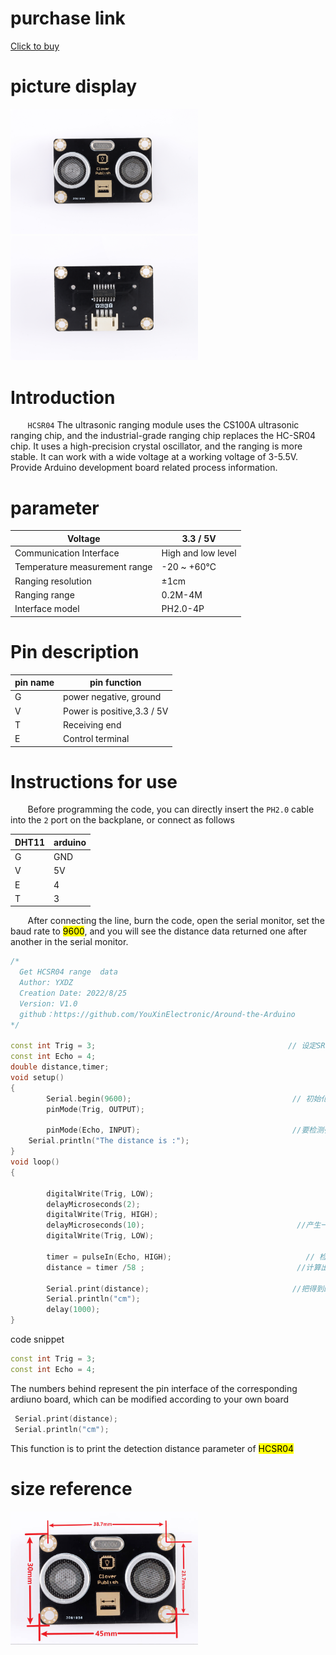 # purchase link

[Click to buy]()

# picture display

<img title="" src="https://raw.githubusercontent.com/YouXinElectronic/Around-the-Arduino/main/HC-SR04/image/top.jpg" alt="" width="300"><img title="" src="https://raw.githubusercontent.com/YouXinElectronic/Around-the-Arduino/main/HC-SR04/image/bottom.jpg" alt="" width="300">

# Introduction

&nbsp;&nbsp;&nbsp;&nbsp;&nbsp;&nbsp;&nbsp;`HCSR04` The ultrasonic ranging module uses the CS100A ultrasonic ranging chip, and the industrial-grade ranging chip replaces the HC-SR04 chip. It uses a high-precision crystal oscillator, and the ranging is more stable. It can work with a wide voltage at a working voltage of 3-5.5V. Provide Arduino development board related process information.

# parameter

| Voltage                       | 3.3 / 5V           |
| ----------------------------- | ------------------ |
| Communication Interface       | High and low level |
| Temperature measurement range | -20 ~ +60℃         |
| Ranging resolution            | ±1cm               |
| Ranging range                 | 0.2M-4M            |
| Interface model               | PH2.0-4P           |

# Pin description

| pin name | pin function               |
| -------- | -------------------------- |
| G        | power negative, ground     |
| V        | Power is positive,3.3 / 5V |
| T        | Receiving end              |
| E        | Control terminal           |

# Instructions for use

&nbsp;&nbsp;&nbsp;&nbsp;&nbsp;&nbsp;&nbsp;Before programming the code, you can directly insert the `PH2.0` cable into the `2` port on the backplane, or connect as follows

| DHT11 | arduino |
| ----- | ------- |
| G     | GND     |
| V     | 5V      |
| E     | 4       |
| T     | 3       |

&nbsp;&nbsp;&nbsp;&nbsp;&nbsp;&nbsp;&nbsp;After connecting the line, burn the code, open the serial monitor, set the baud rate to <mark>9600</mark>, and you will see the distance data returned one after another in the serial monitor.

```cpp
/*
  Get HCSR04 range  data
  Author: YXDZ
  Creation Date: 2022/8/25
  Version: V1.0
  github：https://github.com/YouXinElectronic/Around-the-Arduino
*/

const int Trig = 3;                                           // 设定SR04连接的Arduino引脚
const int Echo = 4; 
double distance,timer;
void setup() 
{   
        Serial.begin(9600);                                    // 初始化串口通信及连接SR04的引脚
        pinMode(Trig, OUTPUT); 
  
        pinMode(Echo, INPUT);                                  //要检测引脚上输入的脉冲宽度，需要先设置为输入状态
    Serial.println("The distance is :");
} 
void loop() 
{ 
    
        digitalWrite(Trig, LOW);                                 
        delayMicroseconds(2);                                   
        digitalWrite(Trig, HIGH);                               
        delayMicroseconds(10);                                  //产生一个10us的高脉冲去触发SR04
        digitalWrite(Trig, LOW);                                
        
        timer = pulseIn(Echo, HIGH);                              // 检测脉冲宽度，注意返回值是微秒us
        distance = timer /58 ;                                  //计算出距离,输出的距离的单位是厘米cm
 
        Serial.print(distance);                                //把得到的距离值通过串口通信返回给电脑，通过串口监视器显示出来
        Serial.println("cm"); 
        delay(1000); 
}
```

code snippet

```cpp
const int Trig = 3;
const int Echo = 4; 
```

The numbers behind represent the pin interface of the corresponding ardiuno board, which can be modified according to your own board

```cpp
 Serial.print(distance); 
 Serial.println("cm"); 
```

This function is to print the detection distance parameter of <mark>HCSR04</mark>

# size reference

<img title="" src="https://raw.githubusercontent.com/YouXinElectronic/Around-the-Arduino/main/HC-SR04/image/Dimensions.jpg" alt="" width="300">
